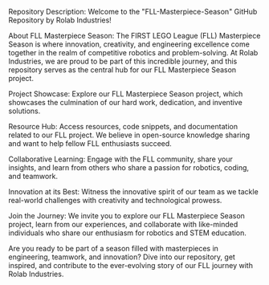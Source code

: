 Repository Description:
Welcome to the "FLL-Masterpiece-Season" GitHub Repository by Rolab Industries!

About FLL Masterpiece Season:
The FIRST LEGO League (FLL) Masterpiece Season is where innovation, creativity, and engineering excellence come together in the realm of competitive robotics and problem-solving. At Rolab Industries, we are proud to be part of this incredible journey, and this repository serves as the central hub for our FLL Masterpiece Season project.

Project Showcase:
Explore our FLL Masterpiece Season project, which showcases the culmination of our hard work, dedication, and inventive solutions.

Resource Hub:
Access resources, code snippets, and documentation related to our FLL project. We believe in open-source knowledge sharing and want to help fellow FLL enthusiasts succeed.

Collaborative Learning:
Engage with the FLL community, share your insights, and learn from others who share a passion for robotics, coding, and teamwork.

Innovation at its Best:
Witness the innovative spirit of our team as we tackle real-world challenges with creativity and technological prowess.

Join the Journey:
We invite you to explore our FLL Masterpiece Season project, learn from our experiences, and collaborate with like-minded individuals who share our enthusiasm for robotics and STEM education.

Are you ready to be part of a season filled with masterpieces in engineering, teamwork, and innovation? Dive into our repository, get inspired, and contribute to the ever-evolving story of our FLL journey with Rolab Industries.
